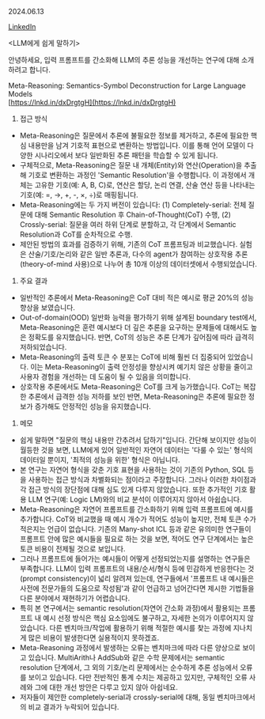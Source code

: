 2024.06.13

[LinkedIn](https://www.linkedin.com/posts/byeongheon-lee-2b83aa222_llm%EC%97%90%EA%B2%8C-%EC%89%BD%EA%B2%8C%EB%A7%90%ED%95%98%EA%B8%B0-%EC%95%88%EB%85%95%ED%95%98%EC%84%B8%EC%9A%94-%EC%9E%85%EB%A0%A5-%ED%94%84%EB%A1%AC%ED%94%84%ED%8A%B8%EB%A5%BC-%EA%B0%84%EC%86%8C%ED%99%94%ED%95%B4-llm%EC%9D%98-activity-7207057037820649472-521u?utm_source=share&utm_medium=member_desktop)

<LLM에게 쉽게 말하기>  
  
안녕하세요, 입력 프롬프트를 간소화해 LLM의 추론 성능을 개선하는 연구에 대해 소개하려고 합니다.  

Meta-Reasoning: Semantics-Symbol Deconstruction for Large Language Models  
[https://lnkd.in/dxDrgtgH](https://lnkd.in/dxDrgtgH)

1. 접근 방식
- Meta-Reasoning은 질문에서 추론에 불필요한 정보를 제거하고, 추론에 필요한 핵심 내용만을 남겨 기호적 표현으로 변환하는 방법입니다. 이를 통해 언어 모델이 다양한 시나리오에서 보다 일반화된 추론 패턴을 학습할 수 있게 됩니다.
- 구체적으로, Meta-Reasoning은 질문 내 개체(Entity)와 연산(Operation)을 추출해 기호로 변환하는 과정인 'Semantic Resolution'을 수행합니다. 이 과정에서 개체는 고유한 기호(예: A, B, C)로, 연산은 할당, 논리 연결, 산술 연산 등을 나타내는 기호(예: =, →, +, -, ×, ÷)로 매핑됩니다.
- Meta-Reasoning에는 두 가지 버전이 있습니다: (1) Completely-serial: 전체 질문에 대해 Semantic Resolution 후 Chain-of-Thought(CoT) 수행, (2) Crossly-serial: 질문을 여러 하위 단계로 분할하고, 각 단계에서 Semantic Resolution과 CoT를 순차적으로 수행.
- 제안된 방법의 효과를 검증하기 위해, 기존의 CoT 프롬프팅과 비교했습니다. 실험은 산술/기호/논리와 같은 일반 추론과, 다수의 agent가 참여하는 상호작용 추론(theory-of-mind 사용)으로 나누어 총 10개 이상의 데이터셋에서 수행되었습니다.

1. 주요 결과
- 일반적인 추론에서 Meta-Reasoning은 CoT 대비 적은 예시로 평균 20%의 성능 향상을 보였습니다. 
- Out-of-domain(OOD) 일반화 능력을 평가하기 위해 설계된 boundary test에서, Meta-Reasoning은 훈련 예시보다 더 깊은 추론을 요구하는 문제들에 대해서도 높은 정확도를 유지했습니다. 반면, CoT의 성능은 추론 단계가 깊어짐에 따라 급격히 저하되었습니다.
- Meta-Reasoning의 출력 토큰 수 분포는 CoT에 비해 훨씬 더 집중되어 있었습니다. 이는 Meta-Reasoning이 출력 안정성을 향상시켜 예기치 않은 상황을 줄이고 사용자 경험을 개선하는 데 도움이 될 수 있음을 의미합니다.
- 상호작용 추론에서도 Meta-Reasoning은 CoT를 크게 능가했습니다. CoT는 복잡한 추론에서 급격한 성능 저하를 보인 반면, Meta-Reasoning은 추론에 필요한 정보가 증가해도 안정적인 성능을 유지했습니다. 

1. 메모
- 쉽게 말하면 "질문의 핵심 내용만 간추려서 답하기"입니다. 간단해 보이지만 성능이 월등한 것을 보면, LLM에게 있어 일반적인 자연어 데이터는 '다룰 수 있는' 형식의 데이터일 뿐이지, '최적의 성능을 위한' 형식은 아닙니다.
- 본 연구는 자연어 형식을 갖춘 기호 표현을 사용하는 것이 기존의 Python, SQL 등을 사용하는 접근 방식과 차별화되는 점이라고 주장합니다. 그러나 이러한 차이점과 각 접근 방식의 장단점에 대해 심도 있게 다루지 않았습니다. 또한 추가적인 기호 활용 LLM 연구(예: Logic LM)와의 비교 분석이 이루어지지 않아서 아쉽습니다.
- Meta-Reasoning은 자연어 프롬프트를 간소화하기 위해 입력 프롬프트에 예시를 추가합니다. CoT와 비교했을 때 예시 개수가 적어도 성능이 높지만, 전체 토큰 수가 적은지는 언급이 없습니다. 기존의 Many-shot ICL 등과 같은 유의미한 연구들이 프롬프트 안에 많은 예시들을 필요로 하는 것을 보면, 적어도 연구 단계에서는 높은 토큰 비용이 전제될 것으로 보입니다.  
- 그러나 프롬프트에 들어가는 예시들이 어떻게 선정되었는지를 설명하는 연구들은 부족합니다. LLM이 입력 프롬프트의 내용/순서/형식 등에 민감하게 반응한다는 것(prompt consistency)이 넓리 알려져 있는데, 연구들에서 '프롬프트 내 예시들은 사전에 전문가들의 도움으로 작성됨'과 같이 언급하고 넘어간다면 제시한 기법들을 다른 분야에서 재현하기가 어렵습니다.
- 특히 본 연구에서는 semantic resolution(자연어 간소화 과정)에서 활용되는 프롬프트 내 예시 선정 방식은 핵심 요소임에도 불구하고, 자세한 논의가 이루어지지 않았습니다. 다른 벤치마크/작업에 활용하기 위해 적절한 예시를 찾는 과정에 지나치게 많은 비용이 발생한다면 실용적이지 못하겠죠.
- Meta-Reasoning 과정에서 발생하는 오류는 벤치마크에 따라 다른 양상으로 보이고 있습니다. MultiArith나 AddSub와 같은 수학 문제에서는 semantic resolution 단계에서, 그 외의 기호/논리 문제에서는 순수하게 추론 성능에서 오류를 보이고 있습니다. 다만 전반적인 통계 수치는 제공하고 있지만, 구체적인 오류 사례와 그에 대한 개선 방안은 다루고 있지 않아 아쉽네요.
- 저자들이 제안한 completely-serial과 crossly-serial에 대해, 동일 벤치마크에서의 비교 결과가 누락되어 있습니다. 